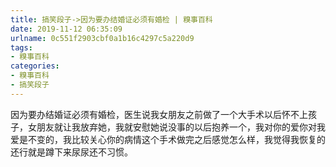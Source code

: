 ```yaml
---
title: 搞笑段子->因为要办结婚证必须有婚检 | 糗事百科
date: 2019-11-12 06:35:09
urlname: 0c551f2903cbf0a1b16c4297c5a220d9
tags: 
- 糗事百科
categories:
- 糗事百科
- 搞笑段子
---
```

因为要办结婚证必须有婚检，医生说我女朋友之前做了一个大手术以后怀不上孩子，女朋友就让我放弃她，我就安慰她说没事的以后抱养一个，我对你的爱你对我爱是不变的，我比较关心你的病情这个手术做完之后感觉怎么样，我觉得我恢复的还行就是蹲下来尿尿还不习惯。


